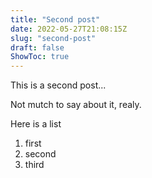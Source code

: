 ```yaml
---
title: "Second post"
date: 2022-05-27T21:08:15Z
slug: "second-post"
draft: false
ShowToc: true
---
```


This is a second post...

Not mutch to say about it, realy.

Here is a list

1. first
2. second
3. third